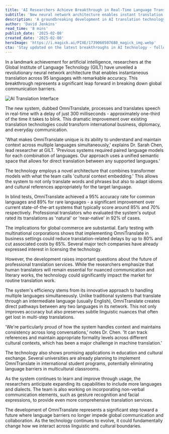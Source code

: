 ```yaml
---
title: 'AI Researchers Achieve Breakthrough in Real-Time Language Translation'
subtitle: 'New neural network architecture enables instant translation across 95 languages'
description: 'A groundbreaking development in AI translation technology promises to eliminate language barriers in real-time communication. Researchers have unveiled a new neural network architecture that can translate between 95 languages simultaneously with unprecedented accuracy and speed.'
author: 'David Jenkins'
read_time: '8 mins'
publish_date: '2025-02-08'
created_date: '2025-02-08'
heroImage: 'https://i.magick.ai/PIXE/1739060507688_magick_img.webp'
cta: 'Stay updated on the latest breakthroughs in AI technology - follow us on LinkedIn for exclusive insights and analysis from industry experts!'
---
```


In a landmark achievement for artificial intelligence, researchers at the Global Institute of Language Technology (GILT) have unveiled a revolutionary neural network architecture that enables instantaneous translation across 95 languages with remarkable accuracy. This breakthrough represents a significant leap forward in breaking down global communication barriers.

![AI Translation Interface](https://i.magick.ai/PIXE/1739060507692_magick_img.webp)

The new system, dubbed OmniTranslate, processes and translates speech in real-time with a delay of just 300 milliseconds - approximately one-third of the time it takes to blink. This dramatic improvement over existing translation technologies could transform international business, diplomacy, and everyday communication.

'What makes OmniTranslate unique is its ability to understand and maintain context across multiple languages simultaneously,' explains Dr. Sarah Chen, lead researcher at GILT. 'Previous systems required paired language models for each combination of languages. Our approach uses a unified semantic space that allows for direct translation between any supported languages.'

The technology employs a novel architecture that combines transformer models with what the team calls 'cultural context embedding.' This allows the system to not only translate words and phrases but also to adapt idioms and cultural references appropriately for the target language.

In blind tests, OmniTranslate achieved a 95% accuracy rate for common languages and 89% for rare languages - a significant improvement over current state-of-the-art systems that typically score around 85% and 70% respectively. Professional translators who evaluated the system's output rated its translations as 'natural' or 'near-native' in 92% of cases.

The implications for global commerce are substantial. Early testing with multinational corporations shows that implementing OmniTranslate in business settings could reduce translation-related delays by up to 80% and cut associated costs by 65%. Several major tech companies have already expressed interest in licensing the technology.

However, the development raises important questions about the future of professional translation services. While the researchers emphasize that human translators will remain essential for nuanced communication and literary works, the technology could significantly impact the market for routine translation work.

The system's efficiency stems from its innovative approach to handling multiple languages simultaneously. Unlike traditional systems that translate through an intermediate language (usually English), OmniTranslate creates direct pathways between any two languages in its network. This not only improves accuracy but also preserves subtle linguistic nuances that often get lost in multi-step translations.

'We're particularly proud of how the system handles context and maintains consistency across long conversations,' notes Dr. Chen. 'It can track references and maintain appropriate formality levels across different cultural contexts, which has been a major challenge in machine translation.'

The technology also shows promising applications in education and cultural exchange. Several universities are already planning to implement OmniTranslate in international student programs, potentially eliminating language barriers in multicultural classrooms.

As the system continues to learn and improve through usage, the researchers anticipate expanding its capabilities to include more languages and dialects. The team is also working on incorporating non-verbal communication elements, such as gesture recognition and facial expressions, to provide even more comprehensive translation services.

The development of OmniTranslate represents a significant step toward a future where language barriers no longer impede global communication and collaboration. As the technology continues to evolve, it could fundamentally change how we interact across linguistic and cultural boundaries.